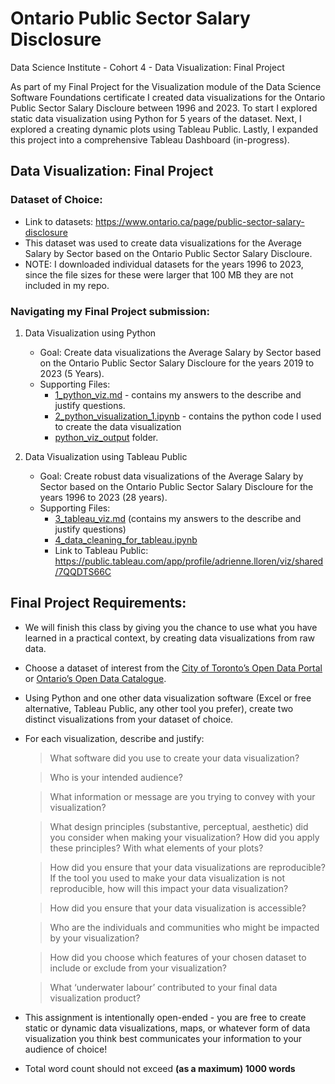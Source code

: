# Ontario Public Sector Salary Disclosure
Data Science Institute - Cohort 4 - Data Visualization: Final Project

As part of my Final Project for the Visualization module of the Data Science Software Foundations certificate I created data visualizations for the Ontario Public Sector Salary Discloure between 1996 and 2023. To start I explored static data visualization using Python for 5 years of the dataset. Next, I explored a creating dynamic plots using Tableau Public. Lastly, I expanded this project into a comprehensive Tableau Dashboard (in-progress).

## Data Visualization: Final Project

### Dataset of Choice:
* Link to datasets: https://www.ontario.ca/page/public-sector-salary-disclosure
* This dataset was used to create data visualizations for the Average Salary by Sector based on the Ontario Public Sector Salary Discloure.
* NOTE: I downloaded individual datasets for the years 1996 to 2023, since the file sizes for these were larger that 100 MB they are not included in my repo. 

### Navigating my Final Project submission:

1. Data Visualization using Python
    * Goal: Create data visualizations the Average Salary by Sector based on the Ontario Public Sector Salary Discloure for the years 2019 to 2023 (5 Years).
    * Supporting Files:
        * [1_python_viz.md](ontario_public_sector_salary/1_python_viz.md) - contains my answers to the describe and justify questions.
        * [2_python_visualization_1.ipynb](ontario_public_sector_salary/2_python_visualization_1.ipynb) - contains the python code I used to create the data visualization
        * [python_viz_output](ontario_public_sector_salary/python_viz_output) folder.

2. Data Visualization using Tableau Public
    * Goal: Create robust data visualizations of the Average Salary by Sector based on the Ontario Public Sector Salary Discloure for the years 1996 to 2023 (28 years). 
    * Supporting Files:
        * [3_tableau_viz.md](ontario_public_sector_salary/3_tableau_viz.md) (contains my answers to the describe and justify questions)
        * [4_data_cleaning_for_tableau.ipynb](ontario_public_sector_salary/4_data_cleaning_for_tableau.ipynb)
        * Link to Tableau Public: https://public.tableau.com/app/profile/adrienne.lloren/viz/shared/7QQDTS66C


## Final Project Requirements:
- We will finish this class by giving you the chance to use what you have learned in a practical context, by creating data visualizations from raw data. 
- Choose a dataset of interest from the [City of Toronto’s Open Data Portal](https://www.toronto.ca/city-government/data-research-maps/open-data/) or [Ontario’s Open Data Catalogue](https://data.ontario.ca/). 
- Using Python and one other data visualization software (Excel or free alternative, Tableau Public, any other tool you prefer), create two distinct visualizations from your dataset of choice.  
- For each visualization, describe and justify: 
    > What software did you use to create your data visualization?

    > Who is your intended audience? 
    
    > What information or message are you trying to convey with your visualization? 
    
    > What design principles (substantive, perceptual, aesthetic) did you consider when making your visualization? How did you apply these principles? With what elements of your plots? 
    
    > How did you ensure that your data visualizations are reproducible? If the tool you used to make your data visualization is not reproducible, how will this impact your data visualization? 
    
    > How did you ensure that your data visualization is accessible?  
    
    > Who are the individuals and communities who might be impacted by your visualization?  
    
    > How did you choose which features of your chosen dataset to include or exclude from your visualization? 
    
    > What ‘underwater labour’ contributed to your final data visualization product?

- This assignment is intentionally open-ended - you are free to create static or dynamic data visualizations, maps, or whatever form of data visualization you think best communicates your information to your audience of choice! 
- Total word count should not exceed **(as a maximum) 1000 words** 
